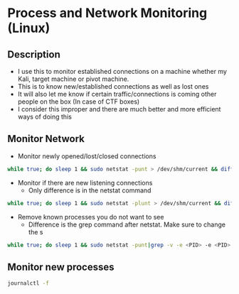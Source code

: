 # Process and Network Monitoring (Linux)

## Description

* I use this to monitor established connections on a machine whether my Kali, target machine or pivot machine.
* This is to know new/established connections as well as lost ones
* It will also let me know if certain traffic/connections is coming other people on the box (In case of CTF boxes)
* I consider this improper and there are much better and more efficient ways of doing this



## Monitor Network 

* Monitor newly opened/lost/closed connections
```bash
while true; do sleep 1 && sudo netstat -punt > /dev/shm/current && diff --old-line-format="[+] %L" --new-line-format="[-] %L" --unchanged-line-format="" /dev/shm/current /dev/shm/before;mv /dev/shm/current /dev/shm/before;done
```
* Monitor if there are new listening connections
    * Only difference is in the netstat command
```bash
while true; do sleep 1 && sudo netstat -plunt > /dev/shm/current && diff --old-line-format="[+] %L" --new-line-format="[-] %L" --unchanged-line-format="" /dev/shm/current /dev/shm/before;mv /dev/shm/current /dev/shm/before;done
```
* Remove known processes you do not want to see
    * Difference is the grep command after netstat. Make sure to change the <PID>s
```bash
while true; do sleep 1 && sudo netstat -punt|grep -v -e <PID> -e <PID> -e <PID> > /dev/shm/current && diff --old-line-format="[+] %L" --new-line-format="[-] %L" --unchanged-line-format="" /dev/shm/current /dev/shm/before;mv /dev/shm/current /dev/shm/before;done
```

## Monitor new processes
```bash
journalctl -f
```
